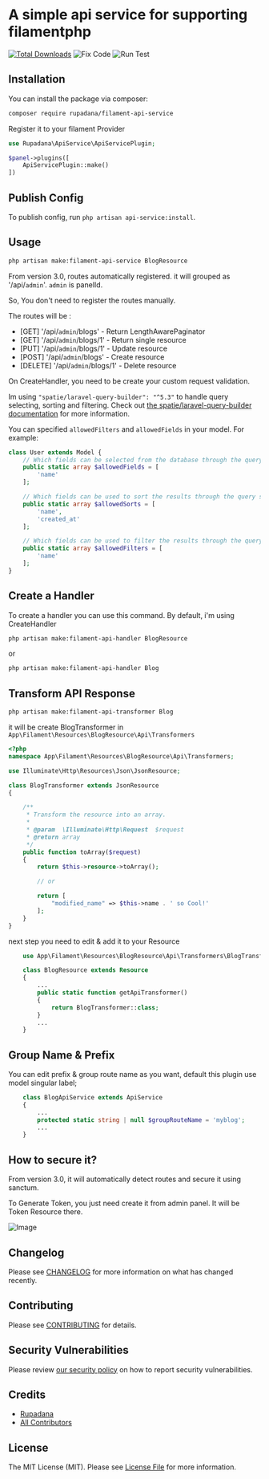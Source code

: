 # A simple api service for supporting filamentphp

[![Total Downloads](https://img.shields.io/packagist/dt/rupadana/filament-api-service.svg?style=flat-square)](https://packagist.org/packages/rupadana/filament-api-service)
![Fix Code](https://github.com/rupadana/filament-api-service/actions/workflows/fix-php-code-styling.yml/badge.svg?branch=main)
![Run Test](https://github.com/rupadana/filament-api-service/actions/workflows/run-tests.yml/badge.svg?branch=main)



## Installation

You can install the package via composer:

```bash
composer require rupadana/filament-api-service
```

Register it to your filament Provider


```php
use Rupadana\ApiService\ApiServicePlugin;

$panel->plugins([
    ApiServicePlugin::make()
])
```

## Publish Config

To publish config, run `php artisan api-service:install`.

## Usage

```bash
php artisan make:filament-api-service BlogResource
```

From version 3.0, routes automatically registered. it will grouped as '/api/`admin`'. `admin` is panelId.



So, You don't need to register the routes manually.

The routes will be : 

- [GET] '/api/`admin`/blogs'   - Return LengthAwarePaginator 
- [GET] '/api/`admin`/blogs/1' - Return single resource   
- [PUT] '/api/`admin`/blogs/1' - Update resource
- [POST] '/api/`admin`/blogs' - Create resource
- [DELETE] '/api/`admin`/blogs/1' - Delete resource

On CreateHandler, you need to be create your custom request validation.

Im using `"spatie/laravel-query-builder": "^5.3"` to handle query selecting, sorting and filtering. Check out [the spatie/laravel-query-builder documentation](https://spatie.be/docs/laravel-query-builder/v5/introduction) for more information.

You can specified `allowedFilters` and `allowedFields` in your model. For example:

```php
class User extends Model {
    // Which fields can be selected from the database through the query string
    public static array $allowedFields = [
        'name'
    ];

    // Which fields can be used to sort the results through the query string
    public static array $allowedSorts = [
        'name',
        'created_at'
    ];

    // Which fields can be used to filter the results through the query string
    public static array $allowedFilters = [
        'name'
    ];
}
```

## Create a Handler

To create a handler you can use this command. By default, i'm using CreateHandler

```bash
php artisan make:filament-api-handler BlogResource
``` 

or

```bash
php artisan make:filament-api-handler Blog
``` 

## Transform API Response

```bash 
php artisan make:filament-api-transformer Blog
```

it will be create BlogTransformer in `App\Filament\Resources\BlogResource\Api\Transformers`


```php
<?php
namespace App\Filament\Resources\BlogResource\Api\Transformers;

use Illuminate\Http\Resources\Json\JsonResource;

class BlogTransformer extends JsonResource
{

    /**
     * Transform the resource into an array.
     *
     * @param  \Illuminate\Http\Request  $request
     * @return array
     */
    public function toArray($request)
    {
        return $this->resource->toArray();

        // or

        return [
            "modified_name" => $this->name . ' so Cool!'  
        ];
    }
}
```


next step you need to edit & add it to your Resource

```php
    use App\Filament\Resources\BlogResource\Api\Transformers\BlogTransformer;

    class BlogResource extends Resource
    {
        ...
        public static function getApiTransformer() 
        { 
            return BlogTransformer::class; 
        }
        ...
    }
```


## Group Name & Prefix

You can edit prefix & group route name as you want, default this plugin use model singular label;

```php
    class BlogApiService extends ApiService
    {
        ...
        protected static string | null $groupRouteName = 'myblog';
        ...
    }
```

## How to secure it?

From version 3.0, it will automatically detect routes and secure it using sanctum.

To Generate Token, you just need create it from admin panel. It will be Token Resource there.

![Image](https://res.cloudinary.com/rupadana/image/upload/v1704958748/Screenshot_2024-01-11_at_15.37.55_ncpg8n.png)

## Changelog

Please see [CHANGELOG](CHANGELOG.md) for more information on what has changed recently.

## Contributing

Please see [CONTRIBUTING](CONTRIBUTING.md) for details.

## Security Vulnerabilities

Please review [our security policy](../../security/policy) on how to report security vulnerabilities.

## Credits

- [Rupadana](https://github.com/rupadana)
- [All Contributors](../../contributors)

## License

The MIT License (MIT). Please see [License File](LICENSE.md) for more information.
